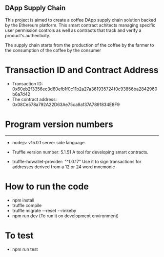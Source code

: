 
## DApp Supply Chain
This project is aimed to create a coffee DApp supply chain solution backed by the Ethereum platform.
This smart contract achitects managing specific user permission controls as well as contracts
that track and verify a product's authenticity.

The supply chain starts from the production of the coffee by the farmer to the consumption of the 
coffee by the consumer 

# Transaction ID and Contract Address
- Transaction ID: 0x60eb2f3356ec3d60efb1f0c11b2a27a361935724f0c93856ba2842960b6a7d42
- The contract address: 0x08Ce578a792A22D63Ae75ca9a137A7891834E8F9

# Program version numbers
----
- nodejs: v15.0.1
 server side language.

- Truffle version number: 5.1.51
 A tool for developing smart contracts.

- truffle-hdwallet-provider: "^1.0.17"
 Use it to sign transactions for addresses derived from a 12 or 24 word mnemonic

 # How to run the code
 - npm install
 - truffle compile
 - truffle migrate --reset --rinkeby <Your rinkeby url>
 - npm run dev (To run it on development environment)

 # To test
 - npm run test
